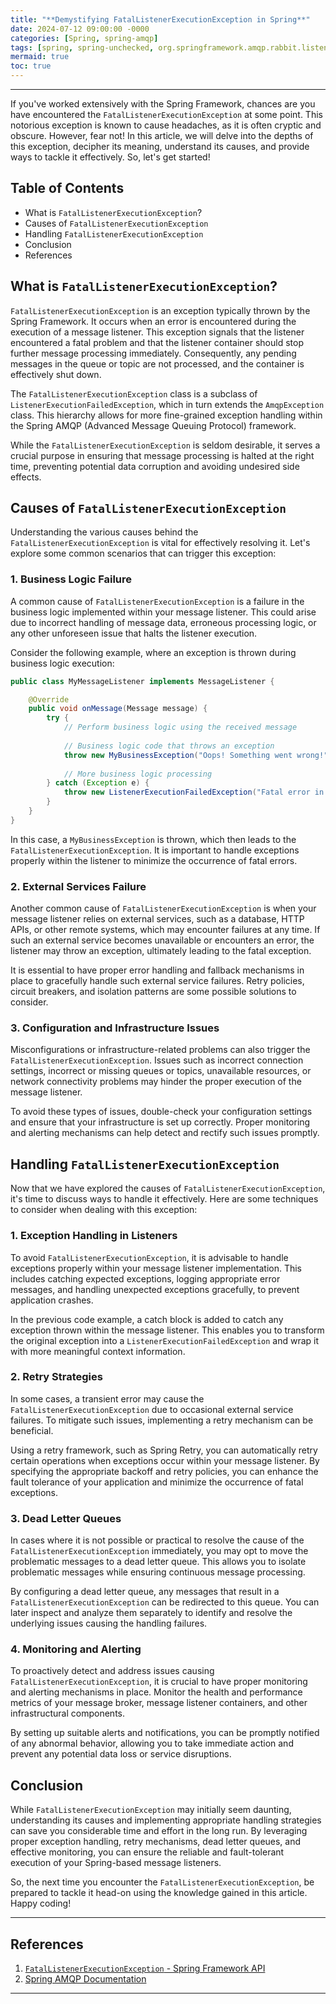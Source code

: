 ```yaml
---
title: "**Demystifying FatalListenerExecutionException in Spring**"
date: 2024-07-12 09:00:00 -0000
categories: [Spring, spring-amqp]
tags: [spring, spring-unchecked, org.springframework.amqp.rabbit.listener.exception]
mermaid: true
toc: true
---
```



---

If you've worked extensively with the Spring Framework, chances are you have encountered the `FatalListenerExecutionException` at some point. This notorious exception is known to cause headaches, as it is often cryptic and obscure. However, fear not! In this article, we will delve into the depths of this exception, decipher its meaning, understand its causes, and provide ways to tackle it effectively. So, let's get started!

## Table of Contents

- What is `FatalListenerExecutionException`?
- Causes of `FatalListenerExecutionException`
- Handling `FatalListenerExecutionException`
- Conclusion
- References

## What is `FatalListenerExecutionException`?

`FatalListenerExecutionException` is an exception typically thrown by the Spring Framework. It occurs when an error is encountered during the execution of a message listener. This exception signals that the listener encountered a fatal problem and that the listener container should stop further message processing immediately. Consequently, any pending messages in the queue or topic are not processed, and the container is effectively shut down.

The `FatalListenerExecutionException` class is a subclass of `ListenerExecutionFailedException`, which in turn extends the `AmqpException` class. This hierarchy allows for more fine-grained exception handling within the Spring AMQP (Advanced Message Queuing Protocol) framework.

While the `FatalListenerExecutionException` is seldom desirable, it serves a crucial purpose in ensuring that message processing is halted at the right time, preventing potential data corruption and avoiding undesired side effects.

## Causes of `FatalListenerExecutionException`

Understanding the various causes behind the `FatalListenerExecutionException` is vital for effectively resolving it. Let's explore some common scenarios that can trigger this exception:

### 1. Business Logic Failure

A common cause of `FatalListenerExecutionException` is a failure in the business logic implemented within your message listener. This could arise due to incorrect handling of message data, erroneous processing logic, or any other unforeseen issue that halts the listener execution.

Consider the following example, where an exception is thrown during business logic execution:

```java
public class MyMessageListener implements MessageListener {

    @Override
    public void onMessage(Message message) {
        try {
            // Perform business logic using the received message
            
            // Business logic code that throws an exception
            throw new MyBusinessException("Oops! Something went wrong!");
            
            // More business logic processing
        } catch (Exception e) {
            throw new ListenerExecutionFailedException("Fatal error in message listener", e);
        }
    }
}
```

In this case, a `MyBusinessException` is thrown, which then leads to the `FatalListenerExecutionException`. It is important to handle exceptions properly within the listener to minimize the occurrence of fatal errors.

### 2. External Services Failure

Another common cause of `FatalListenerExecutionException` is when your message listener relies on external services, such as a database, HTTP APIs, or other remote systems, which may encounter failures at any time. If such an external service becomes unavailable or encounters an error, the listener may throw an exception, ultimately leading to the fatal exception.

It is essential to have proper error handling and fallback mechanisms in place to gracefully handle such external service failures. Retry policies, circuit breakers, and isolation patterns are some possible solutions to consider.

### 3. Configuration and Infrastructure Issues

Misconfigurations or infrastructure-related problems can also trigger the `FatalListenerExecutionException`. Issues such as incorrect connection settings, incorrect or missing queues or topics, unavailable resources, or network connectivity problems may hinder the proper execution of the message listener.

To avoid these types of issues, double-check your configuration settings and ensure that your infrastructure is set up correctly. Proper monitoring and alerting mechanisms can help detect and rectify such issues promptly.

## Handling `FatalListenerExecutionException`

Now that we have explored the causes of `FatalListenerExecutionException`, it's time to discuss ways to handle it effectively. Here are some techniques to consider when dealing with this exception:

### 1. Exception Handling in Listeners

To avoid `FatalListenerExecutionException`, it is advisable to handle exceptions properly within your message listener implementation. This includes catching expected exceptions, logging appropriate error messages, and handling unexpected exceptions gracefully, to prevent application crashes.

In the previous code example, a catch block is added to catch any exception thrown within the message listener. This enables you to transform the original exception into a `ListenerExecutionFailedException` and wrap it with more meaningful context information.

### 2. Retry Strategies

In some cases, a transient error may cause the `FatalListenerExecutionException` due to occasional external service failures. To mitigate such issues, implementing a retry mechanism can be beneficial.

Using a retry framework, such as Spring Retry, you can automatically retry certain operations when exceptions occur within your message listener. By specifying the appropriate backoff and retry policies, you can enhance the fault tolerance of your application and minimize the occurrence of fatal exceptions.

### 3. Dead Letter Queues

In cases where it is not possible or practical to resolve the cause of the `FatalListenerExecutionException` immediately, you may opt to move the problematic messages to a dead letter queue. This allows you to isolate problematic messages while ensuring continuous message processing.

By configuring a dead letter queue, any messages that result in a `FatalListenerExecutionException` can be redirected to this queue. You can later inspect and analyze them separately to identify and resolve the underlying issues causing the handling failures.

### 4. Monitoring and Alerting

To proactively detect and address issues causing `FatalListenerExecutionException`, it is crucial to have proper monitoring and alerting mechanisms in place. Monitor the health and performance metrics of your message broker, message listener containers, and other infrastructural components.

By setting up suitable alerts and notifications, you can be promptly notified of any abnormal behavior, allowing you to take immediate action and prevent any potential data loss or service disruptions.

## Conclusion

While `FatalListenerExecutionException` may initially seem daunting, understanding its causes and implementing appropriate handling strategies can save you considerable time and effort in the long run. By leveraging proper exception handling, retry mechanisms, dead letter queues, and effective monitoring, you can ensure the reliable and fault-tolerant execution of your Spring-based message listeners.

So, the next time you encounter the `FatalListenerExecutionException`, be prepared to tackle it head-on using the knowledge gained in this article. Happy coding!

---

## References

1. [`FatalListenerExecutionException` - Spring Framework API](https://docs.spring.io/spring-framework/docs/current/javadoc-api/org/springframework/amqp/rabbit/listener/exception/FatalListenerExecutionException.html)
2. [Spring AMQP Documentation](https://docs.spring.io/spring-amqp/docs/current/reference/html/#reference)

---

